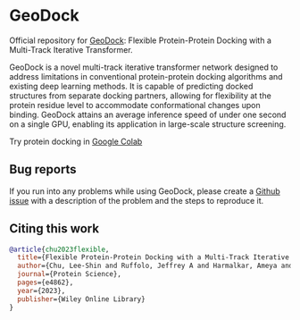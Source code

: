 # GeoDock

Official repository for [GeoDock](https://doi.org/10.1002/pro.4862): Flexible Protein-Protein Docking with a Multi-Track Iterative Transformer.

GeoDock is a novel multi-track iterative transformer network designed to address limitations in conventional protein-protein docking algorithms and existing deep learning methods. It is capable of predicting docked structures from separate docking partners, allowing for flexibility at the protein residue level to accommodate conformational changes upon binding. GeoDock attains an average inference speed of under one second on a single GPU, enabling its application in large-scale structure screening.

Try protein docking in [Google Colab](https://colab.research.google.com/github/Graylab/GeoDock/blob/main/GeoDock.ipynb)

## Bug reports

If you run into any problems while using GeoDock, please create a [Github issue](https://github.com/Graylab/GeoDock/issues) with a description of the problem and the steps to reproduce it.

## Citing this work

```bibtex
@article{chu2023flexible,
  title={Flexible Protein-Protein Docking with a Multi-Track Iterative Transformer},
  author={Chu, Lee-Shin and Ruffolo, Jeffrey A and Harmalkar, Ameya and Gray, Jeffrey J},
  journal={Protein Science},
  pages={e4862},
  year={2023},
  publisher={Wiley Online Library}
}
```
